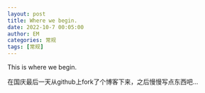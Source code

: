 ```yaml
---
layout: post
title: Where we begin.
date: 2022-10-7 00:05:00
author: EM
categories: 常规
tags: [常规]
---
```

This is where we begin.

在国庆最后一天从github上fork了个博客下来，之后慢慢写点东西吧...
